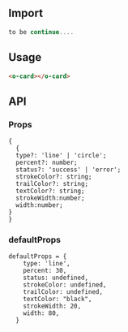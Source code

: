 

## Import

```js
to be continue....
```

## Usage

```html
<o-card></o-card>
```

## API

### Props

```tsx
{
  {
  type?: 'line' | 'circle';
  percent?: number;
  status?: 'success' | 'error';
  strokeColor?: string;
  trailColor?: string;
  textColor?: string;
  strokeWidth:number;
  width:number;
}
}
```

### defaultProps

```tsx
defaultProps = {
    type: 'line',
    percent: 30,
    status: undefined,
    strokeColor: undefined,
    trailColor: undefined,
    textColor: "black",
    strokeWidth: 20,
    width: 80,
  }

```
